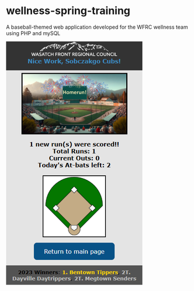 # wellness-spring-training

A baseball-themed web application developed for the WFRC wellness team using PHP and mySQL

![alt text](graphics/mobile-screenshot-new.PNG)
